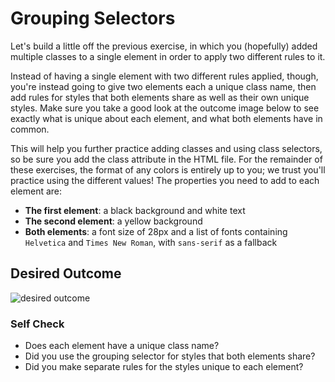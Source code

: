 # Grouping Selectors

Let's build a little off the previous exercise, in which you (hopefully) added
multiple classes to a single element in order to apply two different rules to
it.

Instead of having a single element with two different rules applied, though,
you're instead going to give two elements each a unique class name, then add
rules for styles that both elements share as well as their own unique styles.
Make sure you take a good look at the outcome image below to see exactly what
is unique about each element, and what both elements have in common.

This will help you further practice adding classes and using class selectors,
so be sure you add the class attribute in the HTML file. For the remainder of
these exercises, the format of any colors is entirely up to you; we trust
you'll practice using the different values! The properties you need to add to
each element are:

- **The first element**: a black background and white text
- **The second element**: a yellow background
- **Both elements**: a font size of 28px and a list of fonts containing
  `Helvetica` and `Times New Roman`, with `sans-serif` as a fallback

## Desired Outcome

![desired outcome](./desired-outcome.png)

### Self Check

- Does each element have a unique class name?
- Did you use the grouping selector for styles that both elements share?
- Did you make separate rules for the styles unique to each element?
